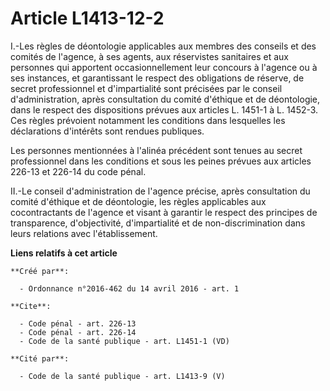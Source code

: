 # Article L1413-12-2

I.-Les règles de déontologie applicables aux membres des conseils et des comités de l'agence, à ses agents, aux réservistes
sanitaires et aux personnes qui apportent occasionnellement leur concours à l'agence ou à ses instances, et garantissant le
respect des obligations de réserve, de secret professionnel et d'impartialité sont précisées par le conseil d'administration,
après consultation du comité d'éthique et de déontologie, dans le respect des dispositions prévues aux articles L. 1451-1 à
L. 1452-3. Ces règles prévoient notamment les conditions dans lesquelles les déclarations d'intérêts sont rendues publiques. 

Les personnes mentionnées à l'alinéa précédent sont tenues au secret professionnel dans les conditions et sous les peines
prévues aux articles 226-13 et 226-14 du code pénal. 

II.-Le conseil d'administration de l'agence précise, après consultation du comité d'éthique et de déontologie, les règles
applicables aux cocontractants de l'agence et visant à garantir le respect des principes de transparence, d'objectivité,
d'impartialité et de non-discrimination dans leurs relations avec l'établissement.

**Liens relatifs à cet article**

	**Créé par**:

	  - Ordonnance n°2016-462 du 14 avril 2016 - art. 1

	**Cite**:

	  - Code pénal - art. 226-13
	  - Code pénal - art. 226-14
	  - Code de la santé publique - art. L1451-1 (VD)

	**Cité par**:

	  - Code de la santé publique - art. L1413-9 (V)
